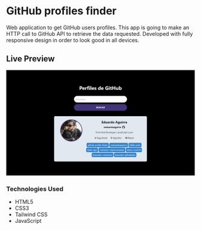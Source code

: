 # GitHub profiles finder

Web application to get GitHub users profiles. This app is going to make an HTTP call to GitHub API to retrieve the data requested.
Developed with fully responsive design in order to look good in all devices.

## Live Preview

<p><a href="https://neduardoaguirre.github.io/github-profile-finder/" target="_blank"><img src="https://raw.githubusercontent.com/neduardoaguirre/github-profile-finder/master/img/live-preview.jpg"></a></p>

### Technologies Used

-   HTML5
-   CSS3
-   Tailwind CSS
-   JavaScript

